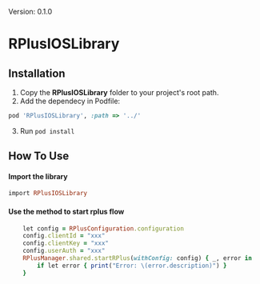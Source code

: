 Version: 0.1.0

# RPlusIOSLibrary

## Installation
1. Copy the **RPlusIOSLibrary** folder to your project's root path.
2. Add the dependecy in Podfile:

```ruby
pod 'RPlusIOSLibrary', :path => '../'
```

3. Run `pod install`

## How To Use

#### Import the library

```ruby
import RPlusIOSLibrary
```

#### Use the method to start rplus flow

```ruby
    let config = RPlusConfiguration.configuration
    config.clientId = "xxx"
    config.clientKey = "xxx"
    config.userAuth = "xxx"
    RPlusManager.shared.startRPlus(withConfig: config) { _, error in
        if let error { print("Error: \(error.description)") }
    }
```
